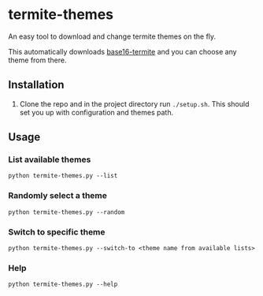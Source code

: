 # termite-themes
An easy tool to download and change termite themes on the fly.

This automatically downloads [base16-termite](https://github.com/khamer/base16-termite) and you can choose any theme from there.


## Installation
1. Clone the repo and in the project directory run `./setup.sh`. This should set you up with configuration and themes path.


## Usage
### List available themes
`python termite-themes.py --list`

### Randomly select a theme
`python termite-themes.py --random`

### Switch to specific theme
`python termite-themes.py --switch-to <theme name from available lists>`

### Help
`python termite-themes.py --help`

